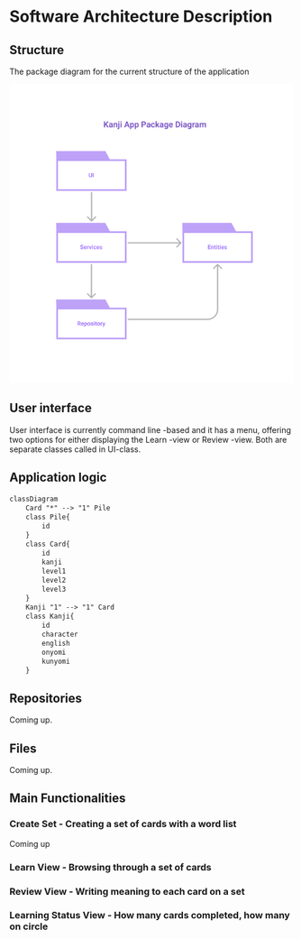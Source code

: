 # Software Architecture Description 

## Structure

The package diagram for the current structure of the application 

![Package diagram](./img/kanji-app-package.png)

## User interface

User interface is currently command line -based and it has a menu, offering two options for either displaying the Learn -view or Review -view. Both are separate classes called in UI-class. 

## Application logic

```mermaid
classDiagram
    Card "*" --> "1" Pile
    class Pile{
        id
    }
    class Card{
        id
        kanji
        level1
        level2
        level3
    }
    Kanji "1" --> "1" Card
    class Kanji{
        id
        character
        english
        onyomi
        kunyomi
    }
```

## Repositories

Coming up.

## Files 

Coming up. 

## Main Functionalities

### Create Set - Creating a set of cards with a word list

Coming up


### Learn View - Browsing through a set of cards

### Review View - Writing meaning to each card on a set

### Learning Status View - How many cards completed, how many on circle
